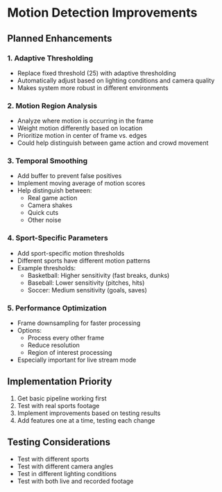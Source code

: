 # Motion Detection Improvements

## Planned Enhancements

### 1. Adaptive Thresholding
- Replace fixed threshold (25) with adaptive thresholding
- Automatically adjust based on lighting conditions and camera quality
- Makes system more robust in different environments

### 2. Motion Region Analysis
- Analyze where motion is occurring in the frame
- Weight motion differently based on location
- Prioritize motion in center of frame vs. edges
- Could help distinguish between game action and crowd movement

### 3. Temporal Smoothing
- Add buffer to prevent false positives
- Implement moving average of motion scores
- Help distinguish between:
  - Real game action
  - Camera shakes
  - Quick cuts
  - Other noise

### 4. Sport-Specific Parameters
- Add sport-specific motion thresholds
- Different sports have different motion patterns
- Example thresholds:
  - Basketball: Higher sensitivity (fast breaks, dunks)
  - Baseball: Lower sensitivity (pitches, hits)
  - Soccer: Medium sensitivity (goals, saves)

### 5. Performance Optimization
- Frame downsampling for faster processing
- Options:
  - Process every other frame
  - Reduce resolution
  - Region of interest processing
- Especially important for live stream mode

## Implementation Priority
1. Get basic pipeline working first
2. Test with real sports footage
3. Implement improvements based on testing results
4. Add features one at a time, testing each change

## Testing Considerations
- Test with different sports
- Test with different camera angles
- Test in different lighting conditions
- Test with both live and recorded footage   